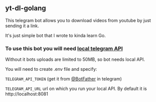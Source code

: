 ## yt-dl-golang
This telegram bot allows you to download videos from youtube by just sending it a link.

It's just simple bot that I wrote to kinda learn Go. 

### To use this bot you will need [local telegram API](https://core.telegram.org/bots/api#using-a-local-bot-api-server) 

Without it bots uploads are limited to 50MB, so bot needs local API.

You will need to create .env file and specify:

`TELEGRAM_API_TOKEN` (get it from [@BotFather](https://t.me/BotFather) in telegram)

`TELEGRAM_API_URL` url on which you run your local API. By default it is http://localhost:8081
